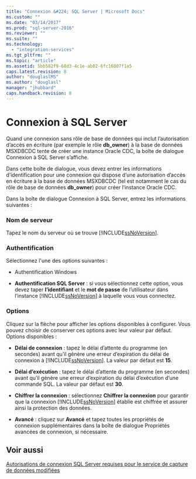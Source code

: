 ```yaml
---
title: "Connexion &#224; SQL Server | Microsoft Docs"
ms.custom: ""
ms.date: "03/14/2017"
ms.prod: "sql-server-2016"
ms.reviewer: ""
ms.suite: ""
ms.technology: 
  - "integration-services"
ms.tgt_pltfrm: ""
ms.topic: "article"
ms.assetid: 5bb582f9-68d3-4c1e-ab02-6fc16807f1a5
caps.latest.revision: 8
author: "douglaslMS"
ms.author: "douglasl"
manager: "jhubbard"
caps.handback.revision: 8
---
```

# Connexion &#224; SQL Server
  Quand une connexion sans rôle de base de données qui inclut l’autorisation d’accès en écriture (par exemple le rôle **db_owner**) à la base de données MSXDBCDC tente de créer une instance Oracle CDC, la boîte de dialogue Connexion à SQL Server s’affiche.  
  
 Dans cette boîte de dialogue, vous devez entrer les informations d’identification pour une connexion qui dispose d’une autorisation d’accès en écriture à la base de données MSXDBCDC (tel est notamment le cas du rôle de base de données **db_owner**) pour créer l’instance Oracle CDC.  
  
 Dans la boîte de dialogue Connexion à SQL Server, entrez les informations suivantes :  
  
### Nom de serveur  
 Tapez le nom du serveur où se trouve [!INCLUDE[ssNoVersion](../../includes/ssnoversion-md.md)].  
  
### Authentification  
 Sélectionnez l'une des options suivantes :  
  
-   Authentification Windows  
  
-   **Authentification SQL Server** : si vous sélectionnez cette option, vous devez taper **l’identifiant** et le **mot de passe** de l’utilisateur dans l’instance [!INCLUDE[ssNoVersion](../../includes/ssnoversion-md.md)] à laquelle vous vous connectez.  
  
### Options  
 Cliquez sur la flèche pour afficher les options disponibles à configurer. Vous pouvez choisir de conserver ces options avec leur valeur par défaut. Options disponibles :  
  
-   **Délai de connexion** : tapez le délai d’attente du programme (en secondes) avant qu’il génère une erreur d’expiration du délai de connexion à [!INCLUDE[ssNoVersion](../../includes/ssnoversion-md.md)]. La valeur par défaut est **15**.  
  
-   **Délai d’exécution** : tapez le délai d’attente du programme (en secondes) avant qu’il génère une erreur d’expiration du délai d’exécution d’une commande SQL. La valeur par défaut est **30**.  
  
-   **Chiffrer la connexion** : sélectionnez **Chiffrer la connexion** pour garantir que la connexion [!INCLUDE[ssNoVersion](../../includes/ssnoversion-md.md)] établie est chiffrée et assurer ainsi la protection des données.  
  
-   **Avancé** : cliquez sur **Avancé** et tapez toutes les propriétés de connexion supplémentaires dans la boîte de dialogue Propriétés avancées de connexion, si nécessaire.  
  
## Voir aussi  
 [Autorisations de connexion SQL Server requises pour le service de capture de données modifiées](../../integration-services/change-data-capture/sql-server-connection-required-permissions-for-the-cdc-service.md)  
  
  